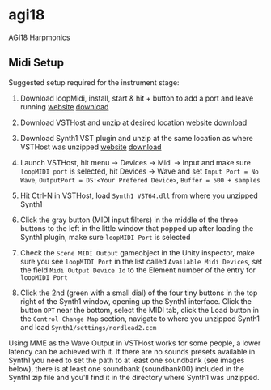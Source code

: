 # agi18
AGI18 Harpmonics

## Midi Setup
Suggested setup required for the instrument stage:

1. Download loopMidi, install, start & hit + button to add a port and leave running
[website](https://www.tobias-erichsen.de/software/loopmidi.html)
[download](http://www.tobias-erichsen.de/wp-content/uploads/2015/08/loopMIDISetup_1_0_13_24.zip)

2. Download VSTHost and unzip at desired location
[website](http://www.hermannseib.com/english/vsthost.htm)
[download](http://www.hermannseib.com/programs/vsthostx64.zip)

3. Download Synth1 VST plugin and unzip at the same location as where VSTHost was unzipped
[website](http://www.geocities.jp/daichi1969/softsynth/)
[download](http://www.geocities.jp/daichi1969/softsynth/Synth1V113beta3.zip)

4. Launch VSTHost, hit menu -> Devices -> Midi -> Input and make sure `loopMIDI port` is selected, hit Devices -> Wave and set `Input Port = No Wave`, `OutputPort = DS:<Your Prefered Device>`, `Buffer = 500 + samples`

5. Hit Ctrl-N in VSTHost, load `Synth1 VST64.dll` from where you unzipped Synth1

6. Click the gray button (MIDI input filters) in the middle of the three buttons to the left in the little window that popped up after loading the Synth1 plugin, make sure `loopMIDI Port` is selected

7. Check the `Scene MIDI Output` gameobject in the Unity inspector, make sure you see `loopMIDI Port` in the list called `Available Midi Devices`, set the field `Midi Output Device Id` to the Element number of the entry for `loopMIDI Port`

8. Click the 2nd (green with a small dial) of the four tiny buttons in the top right of the Synth1 window, opening up the Synth1 interface. Click the button `OPT` near the bottom, select the MIDI tab, click the Load button in the `Control Change Map` section, navigate to where you unzipped Synth1 and load `Synth1/settings/nordlead2.ccm`

Using MME as the Wave Output in VSTHost works for some people, a lower latency can be achieved with it.
If there are no sounds presets available in Synth1 you need to set the path to at least one soundbank (see images below), there is at least one soundbank (soundbank00) included in the Synth1 zip file and you'll find it in the directory where Synth1 was unzipped.